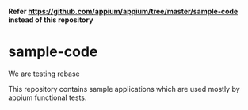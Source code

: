**Refer https://github.com/appium/appium/tree/master/sample-code instead of this repository**

# sample-code

We are testing rebase

This repository contains sample applications which are used mostly by appium functional tests.
